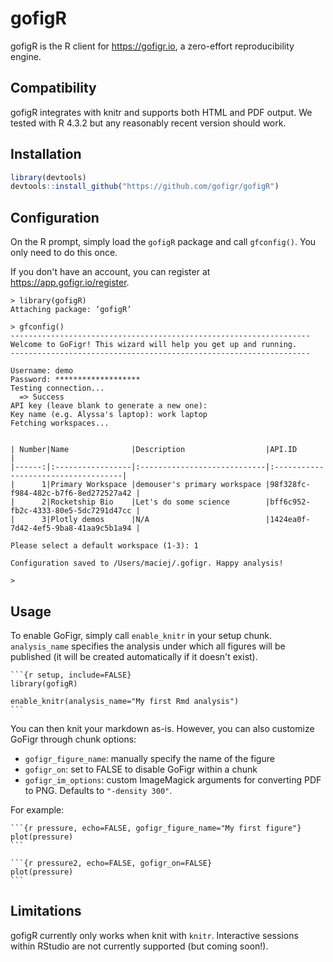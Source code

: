 # gofigR

gofigR is the R client for https://gofigr.io, a zero-effort reproducibility
engine.

## Compatibility
gofigR integrates with knitr and supports both HTML and PDF output. We tested 
with R 4.3.2 but any reasonably recent version should work.

## Installation

```R
library(devtools)
devtools::install_github("https://github.com/gofigr/gofigR")
```

## Configuration

On the R prompt, simply load the `gofigR` package and call `gfconfig()`. 
You only need to do this once.

If you don't have an account, you can register at https://app.gofigr.io/register.

```
> library(gofigR)
Attaching package: ‘gofigR’

> gfconfig()
-------------------------------------------------------------------
Welcome to GoFigr! This wizard will help you get up and running.
-------------------------------------------------------------------

Username: demo
Password: *******************
Testing connection...
  => Success
API key (leave blank to generate a new one): 
Key name (e.g. Alyssa's laptop): work laptop
Fetching workspaces...


| Number|Name              |Description                  |API.ID                               |
|------:|:-----------------|:----------------------------|:------------------------------------|
|      1|Primary Workspace |demouser's primary workspace |98f328fc-f984-482c-b7f6-8ed272527a42 |
|      2|Rocketship Bio    |Let's do some science        |bff6c952-fb2c-4333-80e5-5dc7291d47cc |
|      3|Plotly demos      |N/A                          |1424ea0f-7d42-4ef5-9ba8-41aa9c5b1a94 |

Please select a default workspace (1-3): 1

Configuration saved to /Users/maciej/.gofigr. Happy analysis!

> 
```


## Usage

To enable GoFigr, simply call `enable_knitr` in your setup chunk. `analysis_name` specifies the analysis
under which all figures will be published (it will be created automatically
if it doesn't exist).

````Rmd
```{r setup, include=FALSE}
library(gofigR)

enable_knitr(analysis_name="My first Rmd analysis")
```
````

You can then knit your markdown as-is. However, you can also customize GoFigr
through chunk options:

* `gofigr_figure_name`: manually specify the name of the figure
* `gofigr_on`: set to FALSE to disable GoFigr within a chunk
* `gofigr_im_options`: custom ImageMagick arguments for converting PDF to PNG. Defaults to `"-density 300"`.

For example:

````Rmd
```{r pressure, echo=FALSE, gofigr_figure_name="My first figure"}
plot(pressure)
```
  
```{r pressure2, echo=FALSE, gofigr_on=FALSE}
plot(pressure)
```
````

## Limitations

gofigR currently only works when knit with `knitr`. Interactive sessions
within RStudio are not currently supported (but coming soon!).
